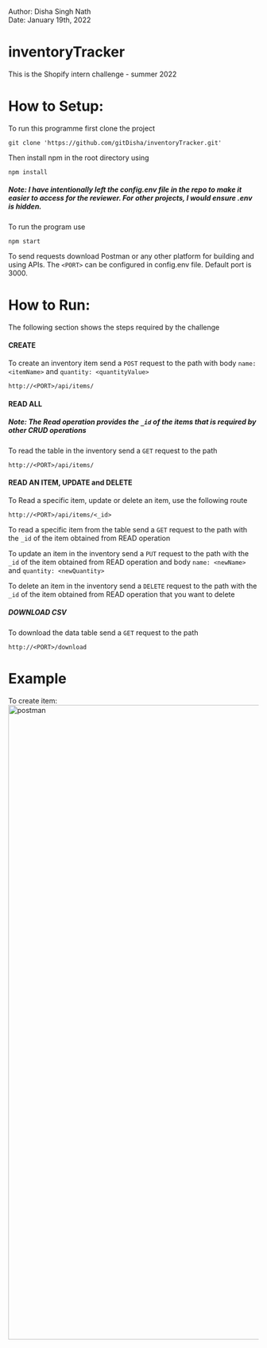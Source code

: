 Author: Disha Singh Nath
<br/>
Date: January 19th, 2022

# inventoryTracker
This is the Shopify intern challenge - summer 2022


# How to Setup:

To run this programme first clone the project
```
git clone 'https://github.com/gitDisha/inventoryTracker.git'
```

Then install npm in the root directory using
```
npm install
```

##### Note: I have intentionally left the config.env file in the repo to make it easier to access for the reviewer. For other projects, I would ensure .env is hidden.

To run the program use
```
npm start
```
To send requests download Postman or any other platform for building and using APIs. The `<PORT>` can be configured in config.env file. Default port is 3000.

# How to Run:
The following section shows the steps required by the challenge

#### CREATE
To create an inventory item send a `POST` request to the path with body `name: <itemName>` and `quantity: <quantityValue>`
```
http://<PORT>/api/items/
```

#### READ ALL

##### Note: The Read operation provides the `_id` of the items that is required by other CRUD operations

To read the table in the inventory send a `GET` request to the path 
```
http://<PORT>/api/items/
```

#### READ AN ITEM, UPDATE and DELETE 

To Read a specific item, update or delete an item, use the following route
```
http://<PORT>/api/items/<_id>
```
To read a specific item from the table send a `GET` request to the path with the `_id` of the item obtained from READ operation

To update an item in the inventory send a `PUT` request to the path with the `_id` of the item obtained from READ operation and body `name: <newName>` and `quantity: <newQuantity>`

To delete an item in the inventory send a `DELETE` request to the path with the `_id` of the item obtained from READ operation that you want to delete

##### DOWNLOAD CSV

To download the data table send a `GET` request to the path
```
http://<PORT>/download
```
# Example 
To create item:
<img width="1276" alt="postman" src="https://user-images.githubusercontent.com/50040643/151421798-58b0b4e4-ac65-4cee-9dfc-b7514bfbcd3e.png">




